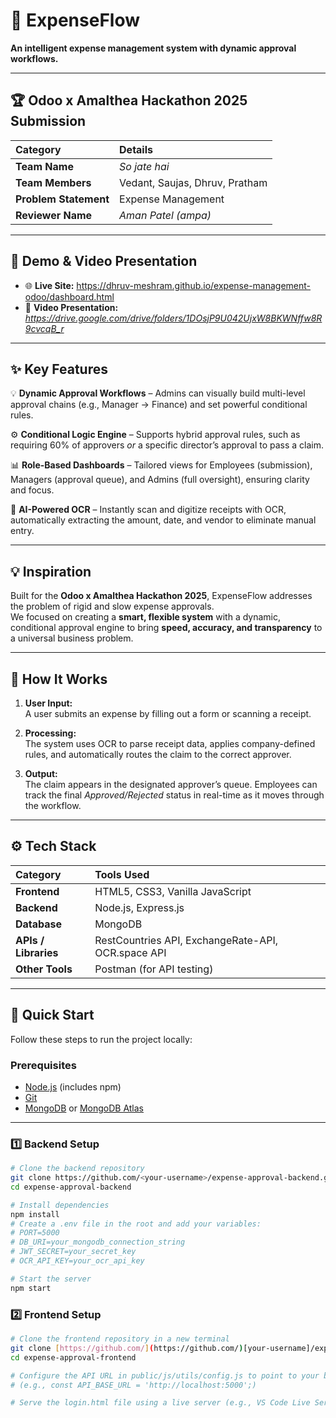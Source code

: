 # 🚀 ExpenseFlow  
**An intelligent expense management system with dynamic approval workflows.**

---

## 🏆 Odoo x Amalthea Hackathon 2025 Submission  

| **Category** | **Details** |
| :--- | :--- |
| **Team Name** | *So jate hai* |
| **Team Members** | Vedant, Saujas, Dhruv, Pratham |
| **Problem Statement** | Expense Management |
| **Reviewer Name** | *Aman Patel (ampa)* |

---

## 📸 Demo & Video Presentation  

- 🌐 **Live Site:** https://dhruv-meshram.github.io/expense-management-odoo/dashboard.html  
- 🎥 **Video Presentation:** *https://drive.google.com/drive/folders/1DOsjP9U042UjxW8BKWNffw8R9cvcqB_r*  

---

## ✨ Key Features  

💡 **Dynamic Approval Workflows** – Admins can visually build multi-level approval chains (e.g., Manager → Finance) and set powerful conditional rules.  

⚙️ **Conditional Logic Engine** – Supports hybrid approval rules, such as requiring 60% of approvers *or* a specific director’s approval to pass a claim.  

📊 **Role-Based Dashboards** – Tailored views for Employees (submission), Managers (approval queue), and Admins (full oversight), ensuring clarity and focus.  

🧠 **AI-Powered OCR** – Instantly scan and digitize receipts with OCR, automatically extracting the amount, date, and vendor to eliminate manual entry.  

---

## 💡 Inspiration  

Built for the **Odoo x Amalthea Hackathon 2025**, ExpenseFlow addresses the problem of rigid and slow expense approvals.  
We focused on creating a **smart, flexible system** with a dynamic, conditional approval engine to bring **speed, accuracy, and transparency** to a universal business problem.

---

## 🧩 How It Works  

1. **User Input:**  
   A user submits an expense by filling out a form or scanning a receipt.  

2. **Processing:**  
   The system uses OCR to parse receipt data, applies company-defined rules, and automatically routes the claim to the correct approver.  

3. **Output:**  
   The claim appears in the designated approver’s queue. Employees can track the final *Approved/Rejected* status in real-time as it moves through the workflow.

---

## ⚙️ Tech Stack  

| **Category** | **Tools Used** |
| :--- | :--- |
| **Frontend** | HTML5, CSS3, Vanilla JavaScript |
| **Backend** | Node.js, Express.js |
| **Database** | MongoDB |
| **APIs / Libraries** | RestCountries API, ExchangeRate-API, OCR.space API |
| **Other Tools** | Postman (for API testing) |

---

## 🚀 Quick Start  

Follow these steps to run the project locally:

### **Prerequisites**  

- [Node.js](https://nodejs.org/) (includes npm)  
- [Git](https://git-scm.com/)  
- [MongoDB](https://www.mongodb.com/try/download/community) or [MongoDB Atlas](https://www.mongodb.com/atlas)

---

### **1️⃣ Backend Setup**

```bash
# Clone the backend repository
git clone https://github.com/<your-username>/expense-approval-backend.git
cd expense-approval-backend

# Install dependencies
npm install
# Create a .env file in the root and add your variables:
# PORT=5000
# DB_URI=your_mongodb_connection_string
# JWT_SECRET=your_secret_key
# OCR_API_KEY=your_ocr_api_key

# Start the server
npm start
```

### **2️⃣ Frontend Setup**
```bash
# Clone the frontend repository in a new terminal
git clone [https://github.com/](https://github.com/)[your-username]/expense-approval-frontend.git
cd expense-approval-frontend

# Configure the API URL in public/js/utils/config.js to point to your backend
# (e.g., const API_BASE_URL = 'http://localhost:5000';)

# Serve the login.html file using a live server (e.g., VS Code Live Server extension)
```
